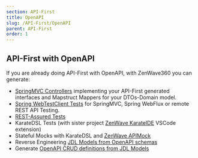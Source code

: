 ```yaml
---
section: API-First
title: OpenAPI
slug: /API-First/OpenAPI
parent: API-First
order: 1
---
```


## API-First with OpenAPI

If you are already doing API-First with OpenAPI, with ZenWave360 you can generate:

- [SpringMVC Controllers](/zenwave-sdk/plugins/jdl-openapi-controllers/) implementing your API-First generated interfaces and Mapstruct Mappers for your DTOs-Domain model.
- [Spring WebTestClient Tests](https://zenwave360.github.io/zenwave-sdk/plugins/openapi-spring-webtestclient/) for SpringMVC, Spring WebFlux or remote REST API Testing.
- [REST-Assured Tests](https://zenwave360.github.io/zenwave-sdk/plugins/openapi-rest-assured/)
- KarateDSL Tests (with sister project [ZenWave KarateIDE](https://github.com/ZenWave360/karate-ide) VSCode extension)
- Stateful Mocks with KarateDSL and [ZenWave APIMock](https://github.com/ZenWave360/zenwave-apimock)
- Reverse Engineering [JDL Models from OpenAPI schemas](https://zenwave360.github.io/zenwave-sdk/plugins/jdl-to-openapi/#openapi-to-jdl)
- Generate [OpenAPI CRUD definitions from JDL Models](https://zenwave360.github.io/zenwave-sdk/plugins/jdl-to-openapi/)
